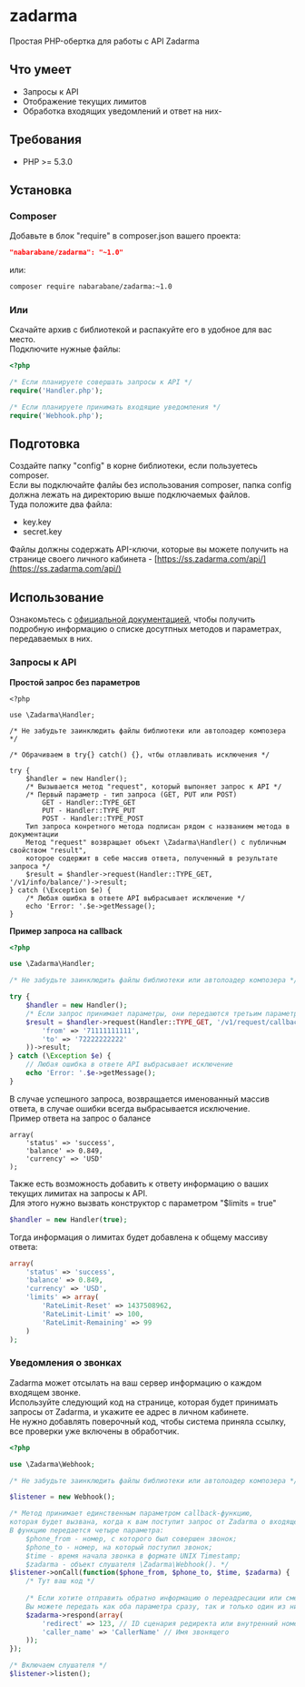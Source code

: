 # zadarma
Простая PHP-обертка для работы с API Zadarma

## Что умеет
- Запросы к API
- Отображение текущих лимитов
- Обработка входящих уведомлений и ответ на них- 

## Требования
- PHP >= 5.3.0

## Установка
### Composer
Добавьте в блок "require" в composer.json вашего проекта:
```json
"nabarabane/zadarma": "~1.0"
```
или:
```sh
composer require nabarabane/zadarma:~1.0
```

### Или
Скачайте архив с библиотекой и распакуйте его в удобное для вас место.  
Подключите нужные файлы:
```php
<?php

/* Если планируете совершать запросы к API */
require('Handler.php');

/* Если планируете принимать входящие уведомления */
require('Webhook.php');
```

## Подготовка
Создайте папку "config" в корне библиотеки, если пользуетесь composer.  
Если вы подключайте фалйы без использования composer, папка config должна лежать на директорию выше подключаемых файлов.  
Туда положите два файла:
- key.key
- secret.key

Файлы должны содержать API-ключи, которые вы можете получить на странице своего личного кабинета - [https://ss.zadarma.com/api/](https://ss.zadarma.com/api/)

## Использование
Ознакомьтесь с [официальной документацией](https://zadarma.com/ru/support/api/), чтобы получить подробную информацию о списке досутпных методов и параметрах, передаваемых в них.

### Запросы к API

**Простой запрос без параметров**
```
<?php

use \Zadarma\Handler;

/* Не забудьте заинклюдить файлы библиотеки или автолоадер композера */

/* Обрачиваем в try{} catch() {}, чтбы отлавливать исключения */

try {
	$handler = new Handler();
	/* Вызывается метод "request", который выпоняет запрос к API */
	/* Первый параметр - тип запроса (GET, PUT или POST)
	    GET - Handler::TYPE_GET
	    PUT - Handler::TYPE_PUT
	    POST - Handler::TYPE_POST
	Тип запроса конретного метода подписан рядом с названием метода в документации
	Метод "request" возвращает объект \Zadarma\Handler() с публичным свойством "result",
	которое содержит в себе массив ответа, полученный в результате запроса */
	$result = $handler->request(Handler::TYPE_GET, '/v1/info/balance/')->result;
} catch (\Exception $e) {
    /* Любая ошибка в ответе API выбрасывает исключение */
	echo 'Error: '.$e->getMessage();
}
```

**Пример запроса на callback**
```php
<?php

use \Zadarma\Handler;

/* Не забудьте заинклюдить файлы библиотеки или автолоадер композера */

try {
	$handler = new Handler();
	/* Если запрос принимает параметры, они передаются третьим параметром в виде именованного массива */
	$result = $handler->request(Handler::TYPE_GET, '/v1/request/callback/', array(
	    'from' => '71111111111',
	    'to' => '72222222222'
	))->result;
} catch (\Exception $e) {
    // Любая ошибка в ответе API выбрасывает исключение
	echo 'Error: '.$e->getMessage();
}
```
В случае успешного запроса, возвращается именованный массив ответа, в случае ошибки всегда выбрасывается исключение.  
Пример ответа на запрос о балансе
```
array(
    'status' => 'success',
    'balance' => 0.849,
    'currency' => 'USD'
);
```
Также есть возможность добавить к ответу информацию о ваших текущих лимитах на запросы к API.  
Для этого нужно вызвать конструктор с параметром "$limits = true"
```php
$handler = new Handler(true);
```
Тогда информация о лимитах будет добавлена к общему массиву ответа:
```php
array(
    'status' => 'success',
    'balance' => 0.849,
    'currency' => 'USD',
    'limits' => array(
        'RateLimit-Reset' => 1437508962,
        'RateLimit-Limit' => 100,
        'RateLimit-Remaining' => 99
    )
);
```

### Уведомления о звонках
Zadarma может отсылать на ваш сервер информацию о каждом входящем звонке.  
Используйте следующий код на странице, которая будет принимать запросы от Zadarma, и укажите ее адрес в личном кабинете.  
Не нужно добавлять поверочный код, чтобы система приняла ссылку, все проверки уже включены в обработчик.
```php
<?php

use \Zadarma\Webhook;

/* Не забудьте заинклюдить файлы библиотеки или автолоадер композера */

$listener = new Webhook();

/* Метод принимает единственным параметром callback-функцию,
которая будет вызвана, когда к вам поступит запрос от Zadarma о входящем звонке.
В функцию передается четыре параметра:
    $phone_from - номер, с которого был совершен звонок;
    $phone_to - номер, на который поступил звонок;
    $time - время начала звонка в формате UNIX Timestamp;
    $zadarma - объект слушателя \Zadarma\Webhook(). */
$listener->onCall(function($phone_from, $phone_to, $time, $zadarma) {
    /* Тут ваш код */
    
	/* Если хотите отправить обратно информацию о переадресации или смене имени звонящего
	Вы можете передать как оба параметра сразу, так и только один из них */
	$zadarma->respond(array(
	    'redirect' => 123, // ID сценария редиректа или внутренний номер АТС
	    'caller_name' => 'CallerName' // Имя звонящего
	));
});

/* Включаем слушателя */
$listener->listen();
```